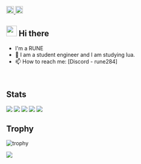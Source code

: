 <!--バッジ-->
<p align="left">
  <a href="https://github.com/Keichan15">
    <img height="20" src="https://komarev.com/ghpvc/?username=RUNE0013" />
  </a>
  <a href="https://github.com/Keichan15">
    <img height="20" src="https://img.shields.io/github/followers/RUNE0013?label=follow&logo=github&style=flat" />
  </a>
</p>

## <img src="https://media.giphy.com/media/hvRJCLFzcasrR4ia7z/giphy.gif" width="28"> Hi there

- I'm a RUNE
- 🌱 I am a student engineer and I am studying lua.
- 📫 How to reach me: [Discord - rune284]
<br>

## Stats
![](http://github-profile-summary-cards.vercel.app/api/cards/profile-details?username=RUNE0013&theme=gruvbox)
![](http://github-profile-summary-cards.vercel.app/api/cards/repos-per-language?username=RUNE0013&theme=gruvbox)
![](http://github-profile-summary-cards.vercel.app/api/cards/most-commit-language?username=RUNE0013&theme=gruvbox)
![](http://github-profile-summary-cards.vercel.app/api/cards/stats?username=RUNE0013&theme=gruvbox)
![](http://github-profile-summary-cards.vercel.app/api/cards/productive-time?username=RUNE0013&theme=gruvbox&utcOffset=9)

## Trophy
![trophy](https://github-profile-trophy.vercel.app/?username=Keichan15&theme=gruvbox)

![](https://raw.githubusercontent.com/RUNE0013/RUNE0013/output/github-contribution-grid-snake.svg)
